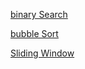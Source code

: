
[binary Search](https://codesandbox.io/p/sandbox/binary-search-2iuu7?file=%2Fsrc%2Findex.js%3A14%2C22)

[bubble Sort](https://codesandbox.io/p/sandbox/maximumnum-2wrszz?file=%2Fsrc%2Findex.js%3A17%2C38)

[Sliding Window](https://codesandbox.io/p/sandbox/sliding-window-rrhwy3?file=%2Fsrc%2Findex.js%3A16%2C21)